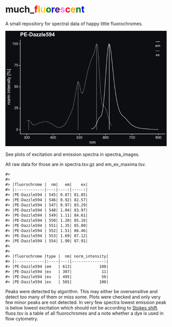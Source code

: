 
<!-- README.md is generated from README.Rmd. Please edit that file -->

# much\_<span style="color:red;">f</span><span style="color:orange;">l</span><span style="color:gold;">u</span><span style="color:green;">o</span><span style="color:blue;">r</span><span style="color:indigo;">e</span><span style="color:violet;">s</span><span style="color:red;">c</span><span style="color:orange;">e</span><span style="color:green;">n</span><span style="color:blue;">t</span>

<!-- badges: start -->
<!-- badges: end -->

A small repository for spectral data of happy little fluorochromes.

![](README_files/figure-gfm/unnamed-chunk-2-1.png)<!-- -->

See plots of excitation and emission spectra in spectra_images.

All raw data for those are in spectra.tsv.gz and em_ex_maxima.tsv.

    #> 
    #> 
    #> |fluorochrome |  nm|   em|    ex|
    #> |:------------|---:|----:|-----:|
    #> |PE-Dazzle594 | 545| 0.87| 81.85|
    #> |PE-Dazzle594 | 546| 0.92| 82.57|
    #> |PE-Dazzle594 | 547| 0.97| 83.29|
    #> |PE-Dazzle594 | 548| 1.04| 83.97|
    #> |PE-Dazzle594 | 549| 1.11| 84.61|
    #> |PE-Dazzle594 | 550| 1.20| 85.16|
    #> |PE-Dazzle594 | 551| 1.35| 85.80|
    #> |PE-Dazzle594 | 552| 1.51| 86.46|
    #> |PE-Dazzle594 | 553| 1.69| 87.12|
    #> |PE-Dazzle594 | 554| 1.90| 87.91|
    #> 
    #> 
    #> |fluorochrome |type |  nm| norm_intensity|
    #> |:------------|:----|---:|--------------:|
    #> |PE-Dazzle594 |em   | 613|            100|
    #> |PE-Dazzle594 |ex   | 307|             11|
    #> |PE-Dazzle594 |ex   | 495|             56|
    #> |PE-Dazzle594 |ex   | 565|            100|

Peaks were detected by algorithm. This may either be oversensitive and
detect too many of them or miss some. Plots were checked and only very
few minor peaks are not detected. In very few spectra lowest emission
peak is below lowest excitation which should not be according to [Stokes
shift](https://en.wikipedia.org/wiki/Stokes_shift). fluos.tsv is a table
of all fluorochromes and a note whether a dye is used in flow cytometry.

